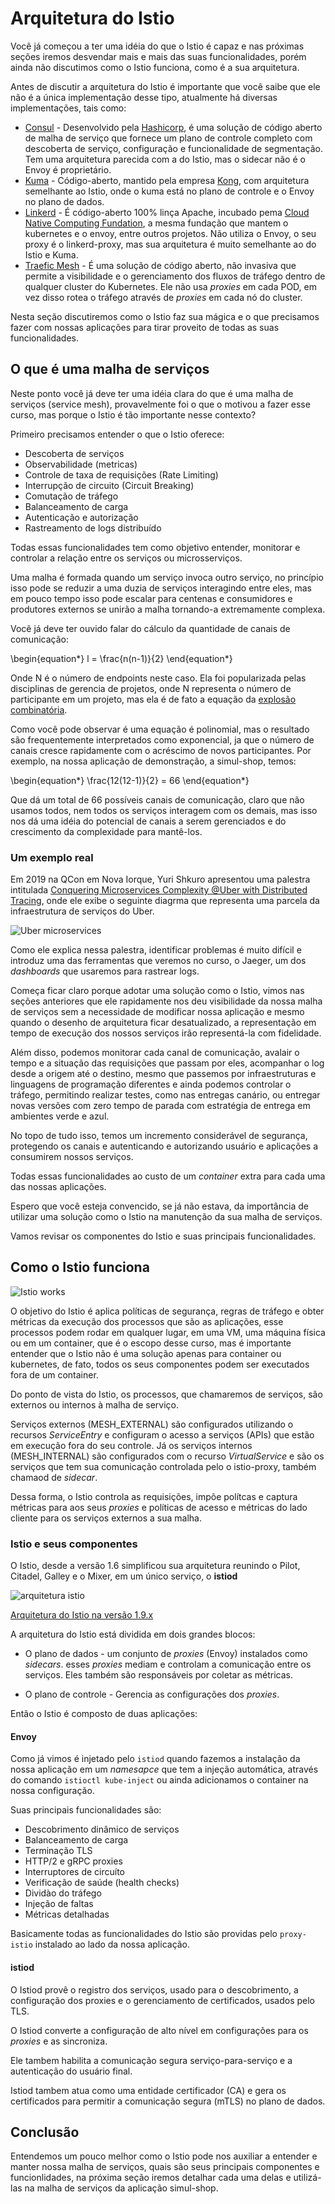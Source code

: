 # Arquitetura do Istio

Você já começou a ter uma idéia do que o Istio é capaz e nas próximas seções iremos desvendar mais e mais das suas funcionalidades, porém ainda não discutimos como o Istio funciona, como é  a sua arquitetura.

Antes de discutir a arquitetura do Istio é importante que você saibe que ele não é a única implementação desse tipo, atualmente há diversas implementações, tais como:

* [Consul](https://www.consul.io/) - Desenvolvido pela [Hashicorp](https://www.hashicorp.com/), é uma solução de código aberto de malha de serviço que fornece um plano de controle completo com descoberta de serviço, configuração e funcionalidade de segmentação. Tem uma arquitetura parecida com a do Istio, mas o sidecar não é o Envoy é proprietário.
* [Kuma](https://kuma.io/) - Código-aberto, mantido pela empresa [Kong](https://konghq.com/), com arquitetura semelhante ao Istio, onde o kuma está no plano de controle e o Envoy no plano de dados.
* [Linkerd](https://linkerd.io/) - É código-aberto 100% linça Apache, incubado pema [Cloud Native Computing Fundation](https://www.cncf.io/), a mesma fundação que mantem o kubernetes e o envoy, entre outros projetos. Não utiliza o Envoy, o seu proxy é o linkerd-proxy, mas sua arquitetura é muito semelhante ao do Istio e Kuma.
* [Traefic Mesh](https://traefik.io/traefik-mesh/) - É uma solução de código aberto, não invasiva que permite a visibilidade e o gerenciamento dos fluxos de tráfego dentro de qualquer cluster do Kubernetes. Ele não usa _proxies_ em cada POD, em vez disso rotea o tráfego através de _proxies_ em cada nó do cluster.

Nesta seção discutiremos como o Istio faz sua mágica e o que precisamos fazer com nossas aplicações para tirar proveito de todas as suas funcionalidades.

## O que é uma malha de serviços

Neste ponto você já deve ter uma idéia clara do que é uma malha de serviços (service mesh), provavelmente foi o que o motivou a fazer esse curso, mas porque o Istio é tão importante nesse contexto?

Primeiro precisamos entender o que o Istio oferece:

* Descoberta de serviços
* Observabilidade (metricas)
* Controle de taxa de requisições (Rate Limiting)
* Interrupção de circuito (Circuit Breaking)
* Comutação de tráfego
* Balanceamento de carga
* Autenticação e autorização
* Rastreamento de logs distribuído

Todas essas funcionalidades tem como objetivo entender, monitorar e controlar a relação entre os serviços ou microsserviços.

Uma malha é formada quando um serviço invoca outro serviço, no princípio isso pode se reduzir a uma duzia de serviços interagindo entre eles, mas em pouco tempo isso pode escalar para centenas e consumidores e produtores externos se unirão a malha tornando-a extremamente complexa.

Você já deve ter ouvido falar do cálculo da quantidade de canais de comunicação:

\begin{equation*}
l = \frac{n(n-1)}{2}
\end{equation*}

Onde N é o número de endpoints neste caso. Ela foi popularizada pelas disciplinas de gerencia de projetos, onde N representa o número de participante em um projeto, mas ela é de fato a equação da [explosão combinatória](https://en.wikipedia.org/wiki/Combinatorial_explosion).

Como você pode observar é uma equação é polinomial, mas o resultado são frequentemente interpretados como exponencial, ja que o número de canais cresce rapidamente com o acréscimo de novos participantes. Por exemplo, na nossa aplicação de demonstração, a simul-shop, temos:

\begin{equation*}
\frac{12(12-1)}{2} = 66
\end{equation*}

Que dá um total de 66 possíveis canais de comunicação, claro que não usamos todos, nem todos os serviços interagem com os demais, mas isso nos dá uma idéia do potencial de canais a serem gerenciados e do crescimento da complexidade para mantê-los.

### Um exemplo real

Em 2019 na QCon em Nova Iorque, Yuri Shkuro apresentou uma palestra intitulada [Conquering Microservices Complexity @Uber with Distributed Tracing](https://youtu.be/EW9GjQNcyzI), onde ele exibe o seguinte diagrma que representa uma parcela da infraestrutura de serviços do Uber.

![Uber microservices](media/uber-microservices.png)

Como ele explica nessa palestra, identificar problemas é muito difícil e introduz uma das ferramentas que veremos no curso, o Jaeger, um dos _dashboards_ que usaremos para rastrear logs.

Começa ficar claro porque adotar uma solução como o Istio, vimos nas seções anteriores que ele rapidamente nos deu visibilidade da nossa malha de serviços sem a necessidade de modificar nossa aplicação e mesmo quando o desenho de arquitetura ficar desatualizado, a representação em tempo de execução dos nossos serviços irão representá-la com fidelidade.

Além disso, podemos monitorar cada canal de comunicação, avalair o tempo e a situação das requisições que passam por eles, acompanhar o log desde a origem até o destino, mesmo que passemos por infraestruturas e linguagens de programação diferentes e ainda podemos controlar o tráfego, permitindo realizar testes, como nas entregas canário, ou entregar novas versões com zero tempo de parada com estratégia de entrega em ambientes verde e azul.

No topo de tudo isso, temos um incremento considerável de segurança, protegendo os canais e autenticando e autorizando usuário e aplicações a consumirem nossos serviços.

Todas essas funcionalidades ao custo de um _container_ extra para cada uma das nossas aplicações.

Espero que você esteja convencido, se já não estava, da importância de utilizar uma solução como o Istio na manutenção da sua malha de serviços.

Vamos revisar os componentes do Istio e suas principais funcionalidades.

## Como o Istio funciona

![Istio works](media/istio-works.gif)

O objetivo do Istio é aplica políticas de segurança, regras de tráfego e obter métricas da execução dos processos que são as aplicações, esse processos podem rodar em qualquer lugar, em uma VM, uma máquina física ou em um container, que é o escopo desse curso, mas é importante entender que o Istio não é uma solução apenas para container ou kubernetes, de fato, todos os seus componentes podem ser executados fora de um container.

Do ponto de vista do Istio, os processos, que chamaremos de serviços, são externos ou internos à malha de serviço.

Serviços externos (MESH_EXTERNAL) são configurados utilizando o recursos _ServiceEntry_ e configuram o acesso a serviços (APIs) que estão em execução fora do seu controle. Já os serviços internos (MESH_INTERNAL) são configurados com o recurso _VirtualService_ e são os serviços que tem sua comunicação controlada pelo o istio-proxy, também chamaod de _sidecar_.

Dessa forma, o Istio controla as requisições, impõe polítcas e captura métricas para aos seus _proxies_ e políticas de acesso e métricas do lado cliente para os serviços externos a sua malha.

### Istio e seus componentes

O Istio, desde a versão 1.6 simplificou sua arquitetura reunindo o Pilot, Citadel, Galley e o Mixer, em um único serviço, o **istiod**

![arquitetura istio](media/istio-arch.png)

[Arquitetura do Istio na versão 1.9.x](https://istio.io/latest/docs/ops/deployment/architecture/)

A arquitetura do Istio está dividida em dois grandes blocos:

* O plano de dados - um conjunto de _proxies_ (Envoy) instalados como _sidecars_. esses _proxies_ mediam e controlam a comunicação entre os serviços. Eles também são responsáveis por coletar as métricas.

* O plano de controle - Gerencia as configurações dos _proxies_.

Então o Istio é composto de duas aplicações:

#### Envoy

Como já vimos é injetado pelo `istiod` quando fazemos a instalação da nossa aplicação em um _namesapce_ que tem a injeção automática, através do comando `istioctl kube-inject` ou ainda adicionamos o container na nossa configuração.

Suas principais funcionalidades são:

* Descobrimento dinâmico de serviços
* Balanceamento de carga
* Terminação TLS
* HTTP/2 e gRPC proxies
* Interruptores de circuíto
* Verificação de saúde (health checks)
* Dividào do tráfego
* Injeção de faltas
* Métricas detalhadas

Basicamente todas as funcionalidades do Istio são providas pelo `proxy-istio` instalado ao lado da nossa aplicação.

#### istiod
O Istiod provê o registro dos serviços, usado para o descobrimento, a configuração dos proxies e o gerenciamento de certificados, usados pelo TLS.

O Istiod converte a configuração de alto nível em configurações para os _proxies_ e as sincroniza.

Ele tambem habilita a comunicação segura serviço-para-serviço e a autenticação do usuário final.

Istiod tambem atua como uma entidade certificador (CA) e gera os certificados para permitir a comunicação segura (mTLS) no plano de dados.

## Conclusão

Entendemos um pouco melhor como o Istio pode nos auxiliar a entender e manter nossa malha de serviços, quais são seus principais componentes e funcionlidades, na próxima seção iremos detalhar cada uma delas e utilizá-las na malha de serviços da aplicação simul-shop.
